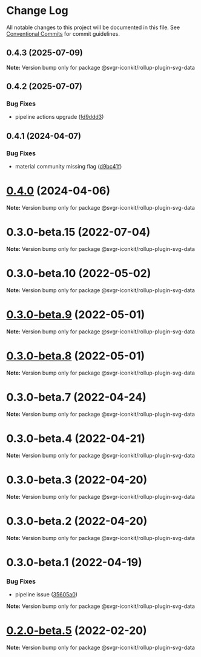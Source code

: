 # Change Log

All notable changes to this project will be documented in this file.
See [Conventional Commits](https://conventionalcommits.org) for commit guidelines.

## 0.4.3 (2025-07-09)

**Note:** Version bump only for package @svgr-iconkit/rollup-plugin-svg-data





## 0.4.2 (2025-07-07)


### Bug Fixes

* pipeline actions upgrade ([fd9ddd3](https://github.com/svgr-iconkit/svgr-iconkit/commit/fd9ddd3af43ca715e838bae5b58baae05aad9199))





## 0.4.1 (2024-04-07)


### Bug Fixes

* material community missing flag ([d9bc41f](https://github.com/svgr-iconkit/svgr-iconkit/commit/d9bc41ff58f0104aaa7452c8ba662769ed540732))





# [0.4.0](https://github.com/svgr-iconkit/svgr-iconkit/compare/v0.3.1...v0.4.0) (2024-04-06)

**Note:** Version bump only for package @svgr-iconkit/rollup-plugin-svg-data





# 0.3.0-beta.15 (2022-07-04)

**Note:** Version bump only for package @svgr-iconkit/rollup-plugin-svg-data





# 0.3.0-beta.10 (2022-05-02)

**Note:** Version bump only for package @svgr-iconkit/rollup-plugin-svg-data





# [0.3.0-beta.9](https://github.com/svgr-iconkit/svgr-iconkit/compare/v0.3.0-beta.3...v0.3.0-beta.9) (2022-05-01)

**Note:** Version bump only for package @svgr-iconkit/rollup-plugin-svg-data





# [0.3.0-beta.8](https://github.com/svgr-iconkit/svgr-iconkit/compare/v0.3.0-beta.3...v0.3.0-beta.8) (2022-05-01)

**Note:** Version bump only for package @svgr-iconkit/rollup-plugin-svg-data





# 0.3.0-beta.7 (2022-04-24)

**Note:** Version bump only for package @svgr-iconkit/rollup-plugin-svg-data





# 0.3.0-beta.4 (2022-04-21)

**Note:** Version bump only for package @svgr-iconkit/rollup-plugin-svg-data





# 0.3.0-beta.3 (2022-04-20)

**Note:** Version bump only for package @svgr-iconkit/rollup-plugin-svg-data





# 0.3.0-beta.2 (2022-04-20)

**Note:** Version bump only for package @svgr-iconkit/rollup-plugin-svg-data





# 0.3.0-beta.1 (2022-04-19)


### Bug Fixes

* pipeline issue ([35605a0](https://github.com/svgr-iconkit/svgr-iconkit/commit/35605a00d60b4ec4a944048c9e1e32718a448878))







**Note:** Version bump only for package @svgr-iconkit/rollup-plugin-svg-data





# [0.2.0-beta.5](https://github.com/svgr-iconkit/svgr-iconkit/compare/v0.2.0-beta.4...v0.2.0-beta.5) (2022-02-20)

**Note:** Version bump only for package @svgr-iconkit/rollup-plugin-svg-data
